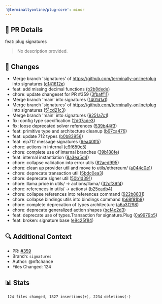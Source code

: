 ```yaml
---
'@terminallyonline/plug-core': minor
---
```


## 🔄 PR Details
feat: plug signatures

> No description provided.

## 📝 Changes
- Merge branch 'signatures' of https://github.com/terminally-online/plug into signatures ([c141612e](https://github.com/Terminally-Online/plug/commit/c141612ec8c0b9d4412ef95f52d998813e264360))
- feat: add missing decimal functions ([b2b8dede](https://github.com/Terminally-Online/plug/commit/b2b8dede0709d01f5069b389af35eb7b625d32d2))
- chore: update changeset for PR #359 ([3fbaff11](https://github.com/Terminally-Online/plug/commit/3fbaff1147cc3ce09f735b27c8b361dbcc0eb6f9))
- Merge branch 'main' into signatures ([1401d1a1](https://github.com/Terminally-Online/plug/commit/1401d1a122a6f19afc6cb816dadb51de2b2cb819))
- Merge branch 'signatures' of https://github.com/terminally-online/plug into signatures ([51cd21c3](https://github.com/Terminally-Online/plug/commit/51cd21c30ba903ab4033573893e172c7cd50a942))
- Merge branch 'main' into signatures ([9251a7c1](https://github.com/Terminally-Online/plug/commit/9251a7c1063e9957e5a2a97feb5b03e8734776f0))
- fix: config type specification ([2d07ade3](https://github.com/Terminally-Online/plug/commit/2d07ade30c4a61dc11b4c87d352aa9f07ab03cec))
- fix: loose deprecated solver references ([539b44f3](https://github.com/Terminally-Online/plug/commit/539b44f378911229b7ef5ea53a57214f9c1660c5))
- feat: primitive type and architecture cleanup ([b97ca479](https://github.com/Terminally-Online/plug/commit/b97ca4797e9ffa13ffd111ce9aa194337b8a10f7))
- feat: update 712 types ([b0b83956](https://github.com/Terminally-Online/plug/commit/b0b8395610e50ea18c9c7b1d0165162508a96ae0))
- feat: eip712 message signatures ([6ea40ff5](https://github.com/Terminally-Online/plug/commit/6ea40ff5a04cad8434ded08dac5c56f91dc20c27))
- chore: actions in internal ([e9f659c5](https://github.com/Terminally-Online/plug/commit/e9f659c5922cb50cf69500b1083727818ebef22c))
- chore: complete use of internal branches ([39b188fe](https://github.com/Terminally-Online/plug/commit/39b188feab50cca8a7a1330eb52802e83240646a))
- feat: internal instantiation ([8a3ea5d4](https://github.com/Terminally-Online/plug/commit/8a3ea5d41f9b32be661866d36f358b79a2c6bcd3))
- chore: collapse validation into error utils ([82aed995](https://github.com/Terminally-Online/plug/commit/82aed9954fc926a0de5377fd37acc51b36f59862))
- chore: clean up provider util and move to utils/ethereum/ ([a044c0e1](https://github.com/Terminally-Online/plug/commit/a044c0e10450c58a8ff125a964e01a92ed0bea08))
- chore: deprecate transaction util ([5bdc0ea3](https://github.com/Terminally-Online/plug/commit/5bdc0ea35cd4fa9ed0fb49f0cd48298019cb9bce))
- chore: deprecate signer util ([50b1d391](https://github.com/Terminally-Online/plug/commit/50b1d3918cdac79953c4bcd58f19906270812e8d))
- chore: llama price in utils/ → actions/llama/ ([32cf39f4](https://github.com/Terminally-Online/plug/commit/32cf39f4fbe852f901a01e516fef307063c08a47))
- chore: references in utils/ → actions/ ([b25eadb4](https://github.com/Terminally-Online/plug/commit/b25eadb4854359722d791544c97d8590e35f9bf5))
- chore: collapse references into references command ([922b8831](https://github.com/Terminally-Online/plug/commit/922b8831ccff1fd6d6cfce9b3cf0e0d2d93a5fc8))
- chore: collapse bindings utils into bindings command ([b68f81b8](https://github.com/Terminally-Online/plug/commit/b68f81b84c86041b25cb02cc63c0be484a3cc00a))
- chore: complete deprecation of types architecture ([a6a3f298](https://github.com/Terminally-Online/plug/commit/a6a3f2984184c66a80896999a9976fcd073f5dae))
- chore: deprecate generalized action shapes ([bcf4c2d3](https://github.com/Terminally-Online/plug/commit/bcf4c2d33d452d88ded68928ae285c6debdf9289))
- feat: deprecate use of types.Transaction for signature.Plug ([0a9979b5](https://github.com/Terminally-Online/plug/commit/0a9979b5531249fafde5dd769c79d38f43c464f8))
- feat: broken: signature base ([e9c25f84](https://github.com/Terminally-Online/plug/commit/e9c25f844cde52fb08543341b9da588b7b8fd3b6))

## 🔍 Additional Context
- PR: [#359](https://github.com/Terminally-Online/plug/pull/359)
- Branch: `signatures`
- Author: @nftchance
- Files Changed: 124

## 📊 Stats
```diff
 124 files changed, 1827 insertions(+), 2234 deletions(-)
```
